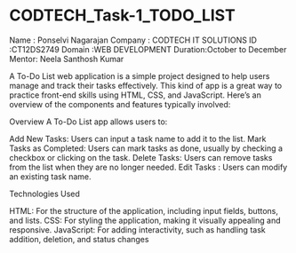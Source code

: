# CODTECH_Task-1_TODO_LIST
Name : Ponselvi Nagarajan
Company : CODTECH IT SOLUTIONS
ID :CT12DS2749
Domain :WEB DEVELOPMENT
Duration:October to December
Mentor: Neela Santhosh Kumar

A To-Do List web application is a simple project designed to help users manage and track their tasks effectively. This kind of app is a great way to practice front-end skills using HTML, CSS, and JavaScript. Here’s an overview of the components and features typically involved:

Overview
A To-Do List app allows users to:

Add New Tasks: Users can input a task name to add it to the list.
Mark Tasks as Completed: Users can mark tasks as done, usually by checking a checkbox or clicking on the task.
Delete Tasks: Users can remove tasks from the list when they are no longer needed.
Edit Tasks : Users can modify an existing task name.

Technologies Used

HTML: For the structure of the application, including input fields, buttons, and lists.
CSS: For styling the application, making it visually appealing and responsive.
JavaScript: For adding interactivity, such as handling task addition, deletion, and status changes
